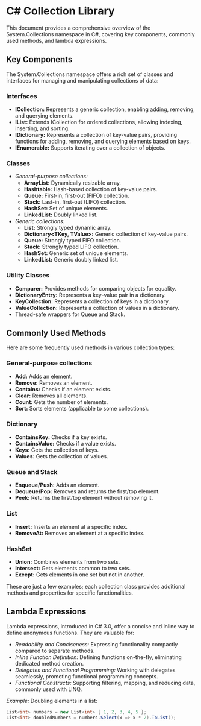 ﻿# C# Collection Library

This document provides a comprehensive overview of the System.Collections namespace in C#, covering key components, commonly used methods, and lambda expressions.

## Key Components

The System.Collections namespace offers a rich set of classes and interfaces for managing and manipulating collections of data:

### Interfaces

* **ICollection:** Represents a generic collection, enabling adding, removing, and querying elements.
* **IList:** Extends ICollection for ordered collections, allowing indexing, inserting, and sorting.
* **IDictionary:** Represents a collection of key-value pairs, providing functions for adding, removing, and querying elements based on keys.
* **IEnumerable:** Supports iterating over a collection of objects.

### Classes

* *General-purpose collections:*
    * **ArrayList:** Dynamically resizable array.
    * **Hashtable:** Hash-based collection of key-value pairs.
    * **Queue:** First-in, first-out (FIFO) collection.
    * **Stack:** Last-in, first-out (LIFO) collection.
    * **HashSet:** Set of unique elements.
    * **LinkedList:** Doubly linked list.
* *Generic collections:*
    * **List<T>:** Strongly typed dynamic array.
    * **Dictionary<TKey, TValue>:** Generic collection of key-value pairs.
    * **Queue<T>:** Strongly typed FIFO collection.
    * **Stack<T>:** Strongly typed LIFO collection.
    * **HashSet<T>:** Generic set of unique elements.
    * **LinkedList<T>:** Generic doubly linked list.

### Utility Classes

* **Comparer:** Provides methods for comparing objects for equality.
* **DictionaryEntry:** Represents a key-value pair in a dictionary.
* **KeyCollection:** Represents a collection of keys in a dictionary.
* **ValueCollection:** Represents a collection of values in a dictionary.
* Thread-safe wrappers for Queue and Stack.

## Commonly Used Methods

Here are some frequently used methods in various collection types:

### General-purpose collections

* **Add:** Adds an element.
* **Remove:** Removes an element.
* **Contains:** Checks if an element exists.
* **Clear:** Removes all elements.
* **Count:** Gets the number of elements.
* **Sort:** Sorts elements (applicable to some collections).

### Dictionary

* **ContainsKey:** Checks if a key exists.
* **ContainsValue:** Checks if a value exists.
* **Keys:** Gets the collection of keys.
* **Values:** Gets the collection of values.

### Queue and Stack

* **Enqueue/Push:** Adds an element.
* **Dequeue/Pop:** Removes and returns the first/top element.
* **Peek:** Returns the first/top element without removing it.

### List

* **Insert:** Inserts an element at a specific index.
* **RemoveAt:** Removes an element at a specific index.

### HashSet

* **Union:** Combines elements from two sets.
* **Intersect:** Gets elements common to two sets.
* **Except:** Gets elements in one set but not in another.

These are just a few examples; each collection class provides additional methods and properties for specific functionalities.

## Lambda Expressions

Lambda expressions, introduced in C# 3.0, offer a concise and inline way to define anonymous functions. They are valuable for:

* *Readability and Conciseness:* Expressing functionality compactly compared to separate methods.
* *Inline Function Definition:* Defining functions on-the-fly, eliminating dedicated method creation.
* *Delegates and Functional Programming:* Working with delegates seamlessly, promoting functional programming concepts.
* *Functional Constructs:* Supporting filtering, mapping, and reducing data, commonly used with LINQ.

*Example:* Doubling elements in a list:

```csharp
List<int> numbers = new List<int> { 1, 2, 3, 4, 5 };
List<int> doubledNumbers = numbers.Select(x => x * 2).ToList();